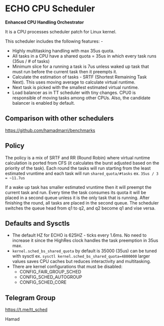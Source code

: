 # ECHO CPU Scheduler

**Enhanced CPU Handling Orchestrator**

It is a CPU processes scheduler patch for Linux kernel.

This scheduler includes the following features: -

- Highly multitasking handling with max 35us quota.
- All tasks in a CPU have a shared quota = 35us in which every task runs (35us / # of tasks)
- Minimum slice for a running a task is 7us unless waked up task that must run before the current task then it preempts it.
- Calculate the estimation of tasks - SRTF (Shortest Remaining Task Next). This uses moving average to calculate virtual runtime.
- Next task is picked with the smallest estimated virtual runtime.
- Load balancer as in TT scheduler with tiny changes. CPU0 is responsible of moving tasks among other CPUs. Also, the candidate
balancer is enabled by default.

## Comparison with other schedulers

https://github.com/hamadmarri/benchmarks



## Policy
The policy is a mix of SRTF and RR (Round Robin) where virtual runtime calculation is
ported from CFS (it calculates the burst adjusted based on the priority of the task). Each round the tasks will run starting from
the least estimated vruntime and each task will run `shared_quota/#tasks` ex. `35us / 3 = ~11.7us`

If a wake up task has smaller estimated vruntime then it will preempt the current task and run. Every time the task consumes its
quota it will be placed in a second queue unless it is the only task that is running. After finishing the round, all tasks are placed
in the second queue. The scheduler switches the queue head from q1 to q2, and q2 become q1 and vise versa.


## Defaults and Sysctls
- The default HZ for ECHO is 625HZ - ticks every 1.6ms. No need to increase it since the HighRes clock handles the task preemption in 35us max.
- `kernel.sched_bs_shared_quota` by default is 35000 (35us) can be tuned with sysctl
ex. `sysctl kernel.sched_bs_shared_quota=4800000` larger values saves CPU caches but reduces interactivity and multitasking.
- There are kernel configurations that must be disabled:
	- CONFIG_FAIR_GROUP_SCHED
	- CONFIG_SCHED_AUTOGROUP
	- CONFIG_SCHED_CORE


## Telegram Group

https://t.me/tt_sched

Hamad

